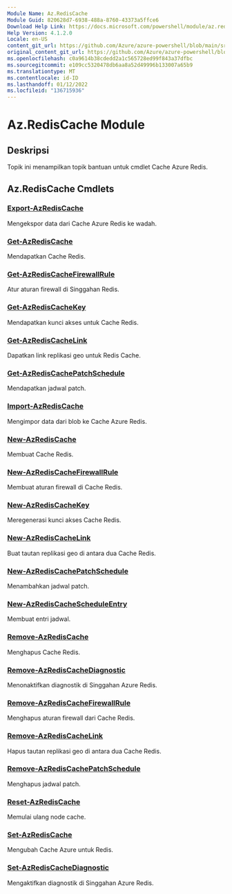 ```yaml
---
Module Name: Az.RedisCache
Module Guid: 820628d7-6938-488a-8760-43373a5ffce6
Download Help Link: https://docs.microsoft.com/powershell/module/az.rediscache
Help Version: 4.1.2.0
Locale: en-US
content_git_url: https://github.com/Azure/azure-powershell/blob/main/src/RedisCache/RedisCache/help/Az.RedisCache.md
original_content_git_url: https://github.com/Azure/azure-powershell/blob/main/src/RedisCache/RedisCache/help/Az.RedisCache.md
ms.openlocfilehash: c0a9614b38cdedd2a1c565728ed99f843a37dfbc
ms.sourcegitcommit: e109cc5320478db6aa8a52d49996b133007a65b9
ms.translationtype: MT
ms.contentlocale: id-ID
ms.lasthandoff: 01/12/2022
ms.locfileid: "136715936"
---
```

# Az.RedisCache Module
## Deskripsi
Topik ini menampilkan topik bantuan untuk cmdlet Cache Azure Redis.

## Az.RedisCache Cmdlets
### [Export-AzRedisCache](Export-AzRedisCache.md)
Mengekspor data dari Cache Azure Redis ke wadah.

### [Get-AzRedisCache](Get-AzRedisCache.md)
Mendapatkan Cache Redis.

### [Get-AzRedisCacheFirewallRule](Get-AzRedisCacheFirewallRule.md)
Atur aturan firewall di Singgahan Redis.

### [Get-AzRedisCacheKey](Get-AzRedisCacheKey.md)
Mendapatkan kunci akses untuk Cache Redis.

### [Get-AzRedisCacheLink](Get-AzRedisCacheLink.md)
Dapatkan link replikasi geo untuk Redis Cache.

### [Get-AzRedisCachePatchSchedule](Get-AzRedisCachePatchSchedule.md)
Mendapatkan jadwal patch.

### [Import-AzRedisCache](Import-AzRedisCache.md)
Mengimpor data dari blob ke Cache Azure Redis.

### [New-AzRedisCache](New-AzRedisCache.md)
Membuat Cache Redis.

### [New-AzRedisCacheFirewallRule](New-AzRedisCacheFirewallRule.md)
Membuat aturan firewall di Cache Redis.

### [New-AzRedisCacheKey](New-AzRedisCacheKey.md)
Meregenerasi kunci akses Cache Redis.

### [New-AzRedisCacheLink](New-AzRedisCacheLink.md)
Buat tautan replikasi geo di antara dua Cache Redis.

### [New-AzRedisCachePatchSchedule](New-AzRedisCachePatchSchedule.md)
Menambahkan jadwal patch.

### [New-AzRedisCacheScheduleEntry](New-AzRedisCacheScheduleEntry.md)
Membuat entri jadwal.

### [Remove-AzRedisCache](Remove-AzRedisCache.md)
Menghapus Cache Redis.

### [Remove-AzRedisCacheDiagnostic](Remove-AzRedisCacheDiagnostic.md)
Menonaktifkan diagnostik di Singgahan Azure Redis.

### [Remove-AzRedisCacheFirewallRule](Remove-AzRedisCacheFirewallRule.md)
Menghapus aturan firewall dari Cache Redis.

### [Remove-AzRedisCacheLink](Remove-AzRedisCacheLink.md)
Hapus tautan replikasi geo di antara dua Cache Redis.

### [Remove-AzRedisCachePatchSchedule](Remove-AzRedisCachePatchSchedule.md)
Menghapus jadwal patch.

### [Reset-AzRedisCache](Reset-AzRedisCache.md)
Memulai ulang node cache.

### [Set-AzRedisCache](Set-AzRedisCache.md)
Mengubah Cache Azure untuk Redis.

### [Set-AzRedisCacheDiagnostic](Set-AzRedisCacheDiagnostic.md)
Mengaktifkan diagnostik di Singgahan Azure Redis.


